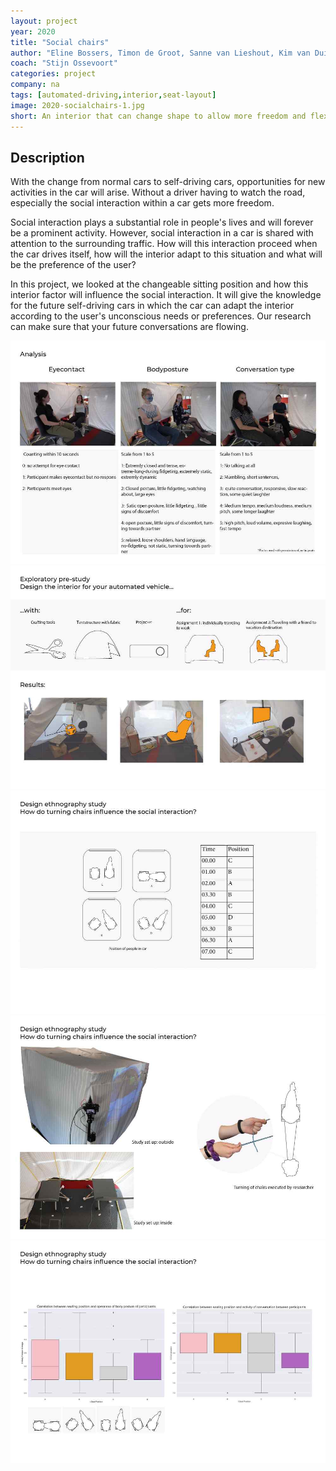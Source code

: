 ```yaml
---
layout: project
year: 2020
title: "Social chairs"
author: "Eline Bossers, Timon de Groot, Sanne van Lieshout, Kim van Duijnhoven"
coach: "Stijn Ossevoort"
categories: project
company: na
tags: [automated-driving,interior,seat-layout]
image: 2020-socialchairs-1.jpg
short: An interior that can change shape to allow more freedom and flexibility.
---
```


## Description
With the change from normal cars to self-driving cars, opportunities for new activities in the car will arise. Without a driver having to watch the road, especially the social interaction within a car gets more freedom.

Social interaction plays a substantial role in people's lives and will forever be a prominent activity. However, social interaction in a car is shared with attention to the surrounding traffic. How will this interaction proceed when the car drives itself, how will the interior adapt to this situation and what will be the preference of the user?

In this project, we looked at the changeable sitting position and how this interior factor will influence the social interaction. It will give the knowledge for the future self-driving cars in which the car can adapt the interior according to the user's unconscious needs or preferences. Our research can make sure that your future conversations are flowing.

<div class="project-image">
  <img src="/assets/img/2020-socialchairs-2.jpg">
</div>
<div class="project-image">
  <img src="/assets/img/2020-socialchairs-3.jpg">
</div>
<div class="project-image">
  <img src="/assets/img/2020-socialchairs-4.jpg">
</div>
<div class="project-image">
  <img src="/assets/img/2020-socialchairs-5.jpg">
</div>
<div class="project-image">
  <img src="/assets/img/2020-socialchairs-6.jpg">
</div>